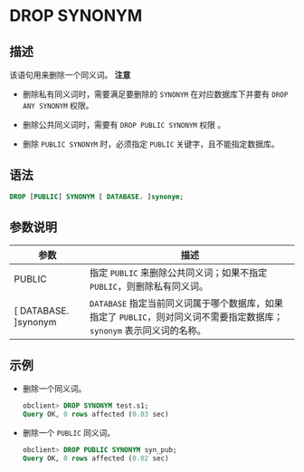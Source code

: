 DROP SYNONYM 
=================================



描述 
-----------------------

该语句用来删除一个同义词。
**注意**



* 删除私有同义词时，需要满足要删除的 `SYNONYM` 在对应数据库下并要有 `DROP ANY SYNONYM` 权限。

  

* 删除公共同义词时，需要有 `DROP PUBLIC SYNONYM` 权限 。

  

* 删除 `PUBLIC SYNONYM` 时，必须指定 `PUBLIC` 关键字，且不能指定数据库。

  




语法 
-----------------------

```sql
DROP [PUBLIC] SYNONYM [ DATABASE. ]synonym;
```



参数说明 
-------------------------



|           参数           |                                     描述                                     |
|------------------------|----------------------------------------------------------------------------|
| PUBLIC                 | 指定 `PUBLIC` 来删除公共同义词；如果不指定 `PUBLIC`，则删除私有同义词。                              |
| \[ DATABASE. \]synonym | `DATABASE` 指定当前同义词属于哪个数据库，如果指定了 `PUBLIC`，则对同义词不需要指定数据库；`synonym` 表示同义词的名称。 |



示例 
-----------------------

* 删除一个同义词。

  ```sql
  obclient> DROP SYNONYM test.s1;
  Query OK, 0 rows affected (0.03 sec)
  ```

  

* 删除一个 `PUBLIC` 同义词。

  ```sql
  obclient> DROP PUBLIC SYNONYM syn_pub;
  Query OK, 0 rows affected (0.02 sec)
  ```

  



